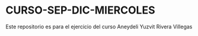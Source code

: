 # CURSO-SEP-DIC-MIERCOLES
Este repositorio es para el ejercicio del curso
Aneydeli Yuzvit Rivera Villegas
